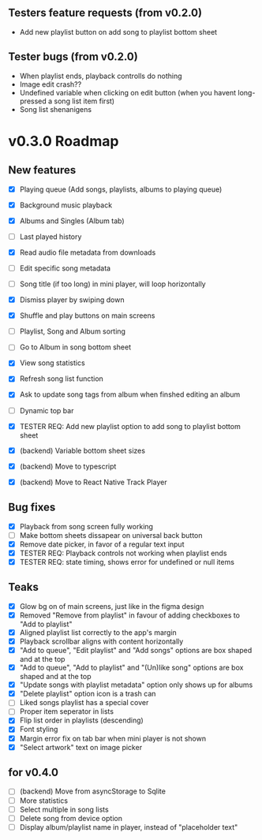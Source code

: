 ## Testers feature requests (from v0.2.0)

-   Add new playlist button on add song to playlist bottom sheet

## Tester bugs (from v0.2.0)

-   When playlist ends, playback controlls do nothing
-   Image edit crash??
-   Undefined variable when clicking on edit button (when you havent long-pressed a song list item first)
-   Song list shenanigens

# v0.3.0 Roadmap

## New features

-   [x] Playing queue (Add songs, playlists, albums to playing queue)
-   [x] Background music playback
-   [x] Albums and Singles (Album tab)
-   [ ] Last played history
-   [x] Read audio file metadata from downloads
-   [ ] Edit specific song metadata
-   [ ] Song title (if too long) in mini player, will loop horizontally
-   [x] Dismiss player by swiping down
-   [x] Shuffle and play buttons on main screens

-   [ ] Playlist, Song and Album sorting
-   [ ] Go to Album in song bottom sheet
-   [x] View song statistics
-   [x] Refresh song list function
-   [x] Ask to update song tags from album when finshed editing an album
-   [ ] Dynamic top bar

-   [x] TESTER REQ: Add new playlist option to add song to playlist bottom sheet
-   [x] (backend) Variable bottom sheet sizes
-   [x] (backend) Move to typescript
-   [x] (backend) Move to React Native Track Player

## Bug fixes

-   [x] Playback from song screen fully working
-   [ ] Make bottom sheets dissapear on universal back button
-   [x] Remove date picker, in favor of a regular text input
-   [x] TESTER REQ: Playback controls not working when playlist ends
-   [x] TESTER REQ: state timing, shows error for undefined or null items

## Teaks

-   [x] Glow bg on of main screens, just like in the figma design
-   [x] Removed "Remove from playlist" in favour of adding checkboxes to "Add to playlist"
-   [x] Aligned playlist list correctly to the app's margin
-   [x] Playback scrollbar aligns with content horizontally
-   [x] "Add to queue", "Edit playlist" and "Add songs" options are box shaped and at the top
-   [x] "Add to queue", "Add to playlist" and "(Un)like song" options are box shaped and at the top
-   [x] "Update songs with playlist metadata" option only shows up for albums
-   [x] "Delete playlist" option icon is a trash can
-   [ ] Liked songs playlist has a special cover
-   [ ] Proper item seperator in lists
-   [x] Flip list order in playlists (descending)
-   [x] Font styling
-   [x] Margin error fix on tab bar when mini player is not shown
-   [x] "Select artwork" text on image picker

## for v0.4.0

-   [ ] (backend) Move from asyncStorage to Sqlite
-   [ ] More statistics
-   [ ] Select multiple in song lists
-   [ ] Delete song from device option
-   [ ] Display album/playlist name in player, instead of "placeholder text"
